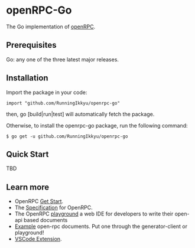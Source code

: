 # openRPC-Go

The Go implementation of [openRPC](https://open-rpc.org).

## Prerequisites

Go: any one of the three latest major releases.

## Installation

Import the package in your code:

```
import "github.com/RunningIkkyu/openrpc-go"
```

then, go [build|run|test] will automatically fetch the package.

Otherwise, to install the openrpc-go package, run the following command:

```
$ go get -u github.com/RunningIkkyu/openrpc-go
```

## Quick Start

TBD

## Learn more

- OpenRPC [Get Start](https://open-rpc.org/getting-started).
- The [Specification](https://spec.open-rpc.org/) for OpenRPC.
- The OpenRPC [playground](https://playground.open-rpc.org/) a web IDE for developers to write their open-api based documents
- [Example](https://github.com/open-rpc/examples) open-rpc documents. Put one through the generator-client or playground!
- [VSCode Extension](https://github.com/open-rpc/editor-extensions-vscode).

